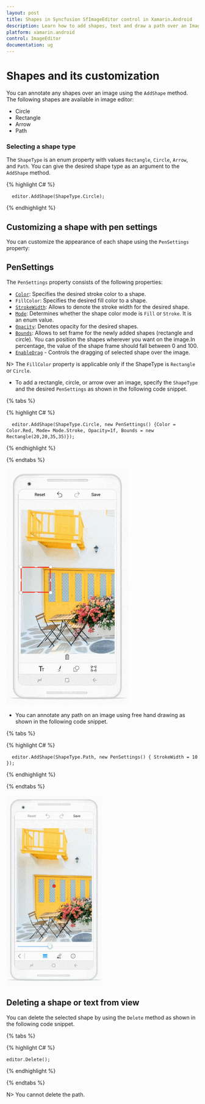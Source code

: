 ```yaml
---
layout: post
title: Shapes in Syncfusion SfImageEditor control in Xamarin.Android
description: Learn how to add shapes, text and draw a path over an Image in syncfusion ImageEditor for Xamarin.Android
platform: xamarin.android
control: ImageEditor
documentation: ug
---
```


# Shapes and its customization

You can annotate any shapes over an image using the `AddShape` method. The following shapes are available in image editor:

* Circle
* Rectangle
* Arrow
* Path

### Selecting a shape type

The `ShapeType` is an enum property with values `Rectangle`, `Circle`, `Arrow`, and `Path`. You can give the desired shape type as an argument to the `AddShape` method.

{% highlight C# %}

      editor.AddShape(ShapeType.Circle);

{% endhighlight %}

## Customizing a shape with pen settings

You can customize the appearance of each shape using the `PenSettings` property:

## PenSettings

The `PenSettings` property consists of the following properties:

* [`Color`](https://help.syncfusion.com/cr/xamarin-android/Syncfusion.SfImageEditor.Android.PenSettings.html#Syncfusion_SfImageEditor_Android_PenSettings_Color): Specifies the desired stroke color to a shape.
* `FillColor`: Specifies the desired fill color to a shape.
* [`StrokeWidth`](https://help.syncfusion.com/cr/xamarin-android/Syncfusion.SfImageEditor.Android.PenSettings.html#Syncfusion_SfImageEditor_Android_PenSettings_StrokeWidth): Allows to denote the stroke width for the desired shape.
* [`Mode`](https://help.syncfusion.com/cr/xamarin-android/Syncfusion.SfImageEditor.Android.PenSettings.html#Syncfusion_SfImageEditor_Android_PenSettings_Mode): Determines whether the shape color mode is `Fill` or `Stroke`. It is an enum value.
* [`Opacity`](https://help.syncfusion.com/cr/xamarin-android/Syncfusion.SfImageEditor.Android.PenSettings.html#Syncfusion_SfImageEditor_Android_PenSettings_Opacity): Denotes opacity for the desired shapes.
* [`Bounds`](https://help.syncfusion.com/cr/xamarin-android/Syncfusion.SfImageEditor.Android.PenSettings.html#Syncfusion_SfImageEditor_Android_PenSettings_Bounds): Allows to set frame for the newly added shapes (rectangle and circle). You can position the shapes wherever you want on the image.In percentage, the value of the shape frame should fall between 0 and 100.
* [`EnableDrag`](https://help.syncfusion.com/cr/xamarin-android/Syncfusion.SfImageEditor.Android.PenSettings.html#Syncfusion_SfImageEditor_Android_PenSettings_EnableDrag) - Controls the dragging of selected shape over the image.

N> The `FillColor` property is applicable only if the ShapeType is `Rectangle` or `Circle`.

* To add a rectangle, circle, or arrow over an image, specify the `ShapeType` and the desired `PenSettings` as shown in the following code snippet.

{% tabs %}

{% highlight C# %}

      editor.AddShape(ShapeType.Circle, new PenSettings() {Color = Color.Red, Mode= Mode.Stroke, Opacity=1f, Bounds = new Rectangle(20,20,35,35)});

{% endhighlight %}

{% endtabs %}

![SfImageEditor](ImageEditor_images/Shapes.gif)

* You can annotate any path on an image using free hand drawing as shown in the following code snippet.

{% tabs %}

{% highlight C# %}

      editor.AddShape(ShapeType.Path, new PenSettings() { StrokeWidth = 10 });

{% endhighlight %}

{% endtabs %}

![SfImageEditor](ImageEditor_images/path.gif)

## Deleting a shape or text from view

You can delete the selected shape by using the `Delete` method as shown in the following code snippet.


{% tabs %}

{% highlight C# %}

    editor.Delete();

{% endhighlight %}

{% endtabs %}

N> You cannot delete the path.
